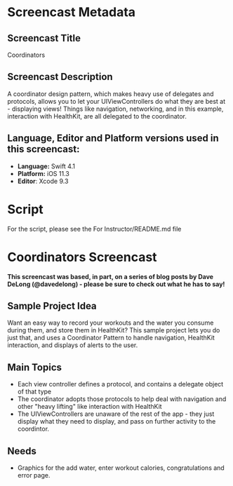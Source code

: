 # Screencast Metadata

## Screencast Title

Coordinators

## Screencast Description

A coordinator design pattern, which makes heavy use of delegates and protocols, allows you to let your UIViewControllers do what they are best at - displaying views!  Things like navigation, networking, and in this example, interaction with HealthKit, are all delegated to the coordinator.  

## Language, Editor and Platform versions used in this screencast:

* **Language:** Swift 4.1
* **Platform:** iOS 11.3
* **Editor**: Xcode 9.3

# Script

For the script, please see the For Instructor/README.md file

#  Coordinators Screencast

**This screencast was based, in part, on a series of blog posts by Dave DeLong (@davedelong) - please be sure to check out what he has to say!**

## Sample Project Idea
Want an easy way to record your workouts and the water you consume during them, and store them in HealthKit?  This sample project lets you do just that, and uses a Coordinator Pattern to handle navigation, HealthKit interaction, and displays of alerts to the user.  

## Main Topics
* Each view controller defines a protocol, and contains a delegate object of that type
* The coordinator adopts those protocols to help deal with navigation and other "heavy lifting" like interaction with HealthKit
* The UIViewControllers are unaware of the rest of the app - they just display what they need to display, and pass on further activity to the coordintor.  


## Needs
* Graphics for the add water, enter workout calories, congratulations and error page.






